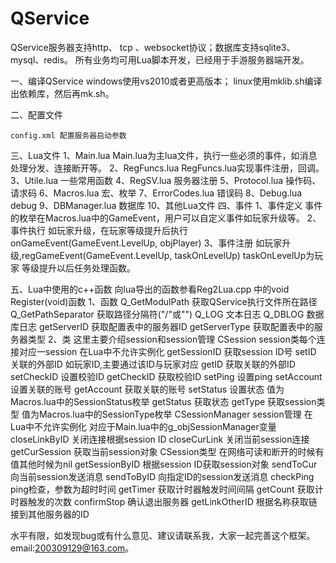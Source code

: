 QService
========

QService服务器支持http、 tcp 、websocket协议；数据库支持sqlite3、mysql、redis。
所有业务均可用Lua脚本开发，已经用于手游服务器端开发。

一、编译QService
windows使用vs2010或者更高版本；
linux使用mklib.sh编译出依赖库，然后再mk.sh。

二、配置文件

    config.xml 配置服务器启动参数

三、Lua文件
    1、Main.lua
        Main.lua为主lua文件，执行一些必须的事件，如消息处理分发、连接断开等。
    2、RegFuncs.lua
        RegFuncs.lua实现事件注册，回调。
    3、Utile.lua 
        一些常用函数
    4、RegSV.lua
       服务器注册
    5、Protocol.lua
        操作码、请求码
    6、Macros.lua
        宏、枚举
    7、ErrorCodes.lua
        错误码
    8、Debug.lua
        debug
    9、DBManager.lua
        数据库
    10、其他Lua文件
四、事件
    1、事件定义
        事件的枚举在Macros.lua中的GameEvent，用户可以自定义事件如玩家升级等。
    2、事件执行
        如玩家升级，在玩家等级提升后执行onGameEvent(GameEvent.LevelUp, objPlayer)
    3、事件注册
        如玩家升级,regGameEvent(GameEvent.LevelUp, taskOnLevelUp) taskOnLevelUp为玩家
    等级提升以后任务处理函数。

五、Lua中使用的c++函数
    向lua导出的函数参看Reg2Lua.cpp 中的void Register(void)函数
    1、函数
        Q_GetModulPath 获取QService执行文件所在路径
        Q_GetPathSeparator 获取路径分隔符("/"或"\")
        Q_LOG 文本日志
        Q_DBLOG 数据库日志
        getServerID 获取配置表中的服务器ID
        getServerType 获取配置表中的服务器类型
    2、类 这里主要介绍session和session管理
        CSession session类每个连接对应一session 在Lua中不允许实例化
            getSessionID 获取session ID号
            setID  关联的外部ID 如玩家ID,主要通过该ID与玩家对应
            getID  获取关联的外部ID
            setCheckID 设置校验ID
            getCheckID 获取校验ID
            setPing  设置ping
            setAccount 设置关联的账号
            getAccount 获取关联的账号
            setStatus 设置状态 值为Macros.lua中的SessionStatus枚举
            getStatus 获取状态 
            getType 获取session类型 值为Macros.lua中的SessionType枚举
        CSessionManager session管理 在Lua中不允许实例化 对应于Main.lua中的g_objSessionManager变量
            closeLinkByID 关闭连接根据session ID
            closeCurLink 关闭当前session连接
            getCurSession 获取当前session对象 CSession类型  在网络可读和断开的时候有值其他时候为nil
            getSessionByID 根据session ID获取session对象
            sendToCur 向当前session发送消息
            sendToByID 向指定ID的session发送消息
            checkPing ping检查，参数为超时时间
            getTimer 获取计时器触发时间间隔
            getCount 获取计时器触发的次数 
            confirmStop 确认退出服务器
            getLinkOtherID 根据名称获取链接到其他服务器的ID           
        
水平有限，如发现bug或有什么意见、建议请联系我，大家一起完善这个框架。email:200309129@163.com。
